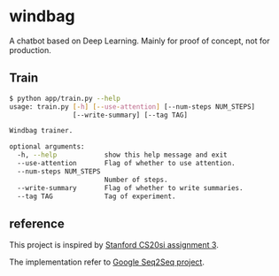 # windbag
A chatbot based on Deep Learning. Mainly for proof of concept, not for production.

## Train

```bash
$ python app/train.py --help
usage: train.py [-h] [--use-attention] [--num-steps NUM_STEPS]
                [--write-summary] [--tag TAG]

Windbag trainer.

optional arguments:
  -h, --help            show this help message and exit
  --use-attention       Flag of whether to use attention.
  --num-steps NUM_STEPS
                        Number of steps.
  --write-summary       Flag of whether to write summaries.
  --tag TAG             Tag of experiment.
```

## reference

This project is inspired by [Stanford CS20si assignment 3](http://web.stanford.edu/class/cs20si/).

The implementation refer to [Google Seq2Seq project](https://google.github.io/seq2seq/).

